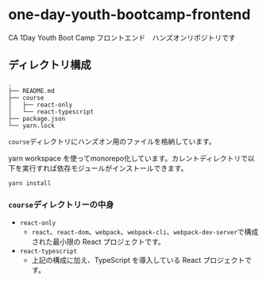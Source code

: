 # one-day-youth-bootcamp-frontend

CA 1Day Youth Boot Camp フロントエンド　ハンズオンリポジトリです

## ディレクトリ構成

```
.
├── README.md
├── course
│   ├── react-only
│   └── react-typescript
├── package.json
└── yarn.lock
```

`course`ディレクトリにハンズオン用のファイルを格納しています。

yarn workspace を使ってmonorepo化しています。カレントディレクトリで以下を実行すれば依存モジュールがインストールできます。

```shell
yarn install
```

### `course`ディレクトリーの中身

- `react-only`
  - `react`、`react-dom`、`webpack`、`webpack-cli`、`webpack-dev-server`で構成された最小限の React プロジェクトです。
- `react-typescript`
  - 上記の構成に加え、TypeScript を導入している React プロジェクトです。
